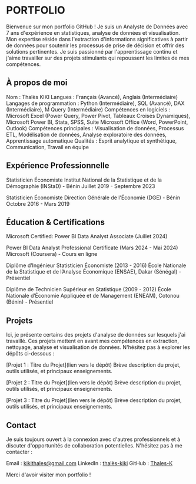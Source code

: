 # PORTFOLIO
Bienvenue sur mon portfolio GitHub ! Je suis un Analyste de Données avec 7 ans d'expérience en statistiques, analyse de données et visualisation. Mon expertise réside dans l'extraction d'informations significatives à partir de données pour soutenir les processus de prise de décision et offrir des solutions pertinentes. Je suis passionné par l'apprentissage continu et j'aime travailler sur des projets stimulants qui repoussent les limites de mes compétences.

## À propos de moi

Nom : Thalès KIKI
Langues : Français (Avancé), Anglais (Intermédiaire)
Langages de programmation : Python (Intermédiaire), SQL (Avancé), DAX (Intermédiaire), M Query (Intermédiaire)
Compétences en logiciels : Microsoft Excel (Power Query, Power Pivot, Tableaux Croisés Dynamiques), Microsoft Power BI, Stata, SPSS, Suite Microsoft Office (Word, PowerPoint, Outlook)
Compétences principales : Visualisation de données, Processus ETL, Modélisation de données, Analyse exploratoire des données, Apprentissage automatique
Qualités : Esprit analytique et synthétique, Communication, Travail en équipe

## Expérience Professionnelle

Statisticien Économiste 
Institut National de la Statistique et de la Démographie (INStaD) - Bénin
Juillet 2019 - Septembre 2023

Statisticien Économiste 
Direction Générale de l'Économie (DGE) - Bénin
Octobre 2016 - Mars 2019



## Éducation & Certifications
    
Microsoft Certified: Power BI Data Analyst Associate (Juillet 2024) 
   
Power BI Data Analyst Professional Certificate (Mars 2024 - Mai 2024)
Microsoft (Coursera) - Cours en ligne

Diplôme d’Ingénieur Statisticien Économiste (2013 - 2016)
École Nationale de la Statistique et de l’Analyse Économique (ENSAE), Dakar (Sénégal) - Présentiel
    
Diplôme de Technicien Supérieur en Statistique (2009 - 2012)
École Nationale d’Économie Appliquée et de Management (ENEAM), Cotonou (Bénin) - Présentiel


## Projets

Ici, je présente certains des projets d'analyse de données sur lesquels j'ai travaillé. Ces projets mettent en avant mes compétences en extraction, nettoyage, analyse et visualisation de données. N'hésitez pas à explorer les dépôts ci-dessous :

[Projet 1 : Titre du Projet](lien vers le dépôt)
Brève description du projet, outils utilisés, et principaux enseignements.

[Projet 2 : Titre du Projet](lien vers le dépôt)
Brève description du projet, outils utilisés, et principaux enseignements.

[Projet 3 : Titre du Projet](lien vers le dépôt)
Brève description du projet, outils utilisés, et principaux enseignements.

## Contact

Je suis toujours ouvert à la connexion avec d'autres professionnels et à discuter d'opportunités de collaboration potentielles. N'hésitez pas à me contacter :

  Email : kikithales@gmail.com
  LinkedIn : [thalès-kiki](https://www.linkedin.com/in/thal%C3%A8s-kiki/)
  GitHub : [Thales-K](https://github.com/Thales-K)

Merci d'avoir visiter mon portfolio !
